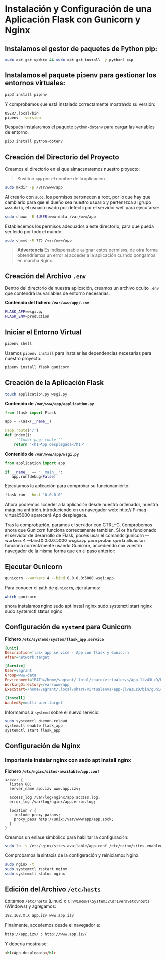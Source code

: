 # Instalación y Configuración de una Aplicación Flask con Gunicorn y Nginx

## Instalamos el gestor de paquetes de Python pip:
```sh
sudo apt-get update && sudo apt-get install -y python3-pip
```

## Instalamos el paquete pipenv para gestionar los entornos virtuales:
```sh
pip3 install pipenv
```

Y comprobamos que está instalado correctamente mostrando su versión:
```sh
USER/.local/bin
pipenv --version
```

Después instalaremos el paquete `python-dotenv` para cargar las variables de entorno.
```sh
pip3 install python-dotenv
```

## Creación del Directorio del Proyecto

Creamos el directorio en el que almacenaremos nuestro proyecto:

> Sustituir `app` por el nombre de la aplicación
```sh
sudo mkdir -p /var/www/app
```

Al crearlo con `sudo`, los permisos pertenecen a root, por lo que hay que cambiarlo para que el dueño sea nuestro usuario y pertenezca al grupo `www-data`, el usuario usado por defecto por el servidor web para ejecutarse:
```sh
sudo chown -R $USER:www-data /var/www/app
```

Establecemos los permisos adecuados a este directorio, para que pueda ser leído por todo el mundo:
```sh
sudo chmod -R 775 /var/www/app
```

> **Advertencia**
> Es indispensable asignar estos permisos, de otra forma obtendríamos un error al acceder a la aplicación cuando pongamos en marcha Nginx.

## Creación del Archivo `.env`

Dentro del directorio de nuestra aplicación, creamos un archivo oculto `.env` que contendrá las variables de entorno necesarias.

**Contenido del fichero `/var/www/app/.env`**
```sh
FLASK_APP=wsgi.py
FLASK_ENV=production
```

## Iniciar el Entorno Virtual
```sh
pipenv shell
```

Usamos `pipenv install` para instalar las dependencias necesarias para nuestro proyecto:
```sh
pipenv install flask gunicorn
```

## Creación de la Aplicación Flask

```sh
touch application.py wsgi.py
```

**Contenido de `/var/www/app/application.py`**
```python
from flask import Flask

app = Flask(__name__)

@app.route('/')
def index():
    '''Index page route'''
    return '<h1>App desplegada</h1>'
```

**Contenido de `/var/www/app/wsgi.py`**
```python
from application import app

if __name__ == '__main__':
   app.run(debug=False)
```

Ejecutamos la aplicación para comprobar su funcionamiento:
```sh
flask run --host '0.0.0.0'
```

Ahora podremos acceder a la aplicación desde nuestro ordenador, nuestra máquina anfitrión, introduciendo en un navegador web: http://IP-maq-virtual:5000 aparecerá App desplegada.

Tras la comprobación, paramos el servidor con CTRL+C. Comprobemos ahora que Gunicorn funciona correctamente también. Si os ha funcionado el servidor de desarrollo de Flask, podéis usar el comando gunicorn --workers 4 --bind 0.0.0.0:5000 wsgi:app para probar que la alicación funciona correctamente usando Gunicorn, accediendo con vuestro navegador de la misma forma que en el paso anterior:

## Ejecutar Gunicorn
```sh
gunicorn --workers 4 --bind 0.0.0.0:5000 wsgi:app
```

Para conocer el path de `gunicorn`, ejecutamos:
```sh
which gunicorn
```

ahora instalamos nginx
sudo apt install nginx
sudo systemctl start nginx
sudo systemctl status nginx

## Configuración de `systemd` para Gunicorn

**Fichero `/etc/systemd/system/flask_app.service`**
```ini
[Unit]
Description=flask app service - App con flask y Gunicorn
After=network.target

[Service]
User=vagrant
Group=www-data
Environment="PATH=/home/vagrant/.local/share/virtualenvs/app-1lvW3LzD/bin"
WorkingDirectory=/var/www/app
ExecStart=/home/vagrant/.local/share/virtualenvs/app-1lvW3LzD/bin/gunicorn --workers 3 --bind unix:/var/www/app/app.sock wsgi:app

[Install]
WantedBy=multi-user.target
```

Informamos a `systemd` sobre el nuevo servicio:
```sh
sudo systemctl daemon-reload
systemctl enable flask_app
systemctl start flask_app
```

## Configuración de Nginx
### Importante instalar nginx con sudo apt install nginx

**Fichero `/etc/nginx/sites-available/app.conf`**
```nginx
server {
  listen 80;
  server_name app.izv www.app.izv;

  access_log /var/log/nginx/app.access.log;
  error_log /var/log/nginx/app.error.log;

  location / {
    include proxy_params;
    proxy_pass http://unix:/var/www/app/app.sock;
  }
}
```

Creamos un enlace simbólico para habilitar la configuración:
```sh
sudo ln -s /etc/nginx/sites-available/app.conf /etc/nginx/sites-enabled/
```

Comprobamos la sintaxis de la configuración y reiniciamos Nginx:
```sh
sudo nginx -t
sudo systemctl restart nginx
sudo systemctl status nginx
```

## Edición del Archivo `/etc/hosts`

Editamos `/etc/hosts` (Linux) o `C:\Windows\System32\drivers\etc\hosts` (Windows) y agregamos:
```sh
192.168.X.X app.izv www.app.izv
```

Finalmente, accedemos desde el navegador a:
```sh
http://app.izv/ o http://www.app.izv/
```
Y debería mostrarse:
```html
<h1>App desplegada</h1>
```


 
